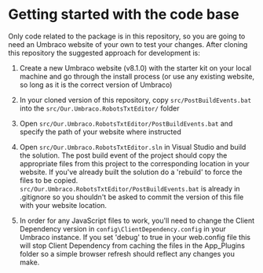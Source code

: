# Getting started with the code base

Only code related to the package is in this repository, so you are going to need an Umbraco website of your own to test your changes. After cloning this repository the suggested approach for development is:

1. Create a new Umbraco website (v8.1.0) with the starter kit on your local machine and go through the install process (or use any existing website, so long as it is the correct version of Umbraco)
   
2. In your cloned version of this repository, copy `src/PostBuildEvents.bat` into the `src/Our.Umbraco.RobotsTxtEditor/` folder

3. Open `src/Our.Umbraco.RobotsTxtEditor/PostBuildEvents.bat` and specify the path of your website where instructed

4. Open `src/Our.Umbraco.RobotsTxtEditor.sln` in Visual Studio and build the solution. The post build event of the project should copy the appropriate files from this project to the corresponding location in your website. If you've already built the solution do a 'rebuild' to force the files to be copied. `src/Our.Umbraco.RobotsTxtEditor/PostBuildEvents.bat` is already in .gitignore so you shouldn't be asked to commit the version of this file with your website location.

5. In order for any JavaScript files to work, you'll need to change the Client Dependency version in `config\ClientDependency.config` in your Umbraco instance. If you set 'debug' to true in your web.config file this will stop Client Dependency from caching the files in the App_Plugins folder so a simple browser refresh should reflect any changes you make.
